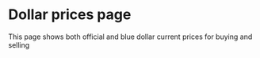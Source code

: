 # Dollar prices page

This page shows both official and blue dollar current prices for buying and selling